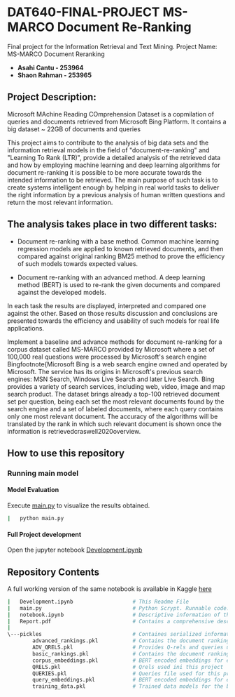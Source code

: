 # DAT640-FINAL-PROJECT MS-MARCO Document Re-Ranking
Final project for the Information Retrieval and Text Mining. Project Name: MS-MARCO Document Reranking
* **Asahi Cantu - 253964**
* **Shaon Rahman - 253965**

## Project Description:
Microsoft MAchine Reading COmprehension Dataset  is a copmilation of queries and documents retrieved from Microsoft Bing Platform. It contains a big dataset ~ 22GB of documents and queries

This project aims to contribute to the analysis of big data sets and the information retrieval models in the field of "document-re-ranking" and "Learning To Rank (LTR)", provide a detailed analysis of the retrieved data and how by employing machine learning and deep learning algorithms for document re-ranking it is possible to be more accurate towards the intended information to be retrieved. The main purpose of such task is to create systems intelligent enough by helping in real world tasks to deliver the right information by a previous analysis of human written questions and return the most relevant information.

## The analysis takes place in two different tasks:
* Document re-ranking with a base method. Common machine learning regression models are applied to known retrieved documents, and then compared against original ranking BM25 method to prove the efficiency of such models towards expected values.
    
* Document re-ranking with an advanced method. A deep learning method (BERT) is used to re-rank the given documents and compared against the developed models.


In each task the results are displayed, interpreted and compared one against the other. Based on those results discussion and conclusions are presented towards the efficiency and usability of such models for real life applications.

Implement a baseline and advance methods for document re-ranking for a corpus dataset called MS-MARCO provided by Microsoft where a set of 100,000 real questions were processed by Microsoft's search engine Bingfootnote{Microsoft Bing is a web search engine owned and operated by Microsoft. The service has its origins in Microsoft's previous search engines: MSN Search, Windows Live Search and later Live Search. Bing provides a variety of search services, including web, video, image and map search product. The dataset brings already a top-100 retrieved document set per question, being each set the most relevant documents found by the search engine and a set of labeled documents, where each query contains only one most relevant document. The accuracy of the algorithms will be translated by the rank in which such relevant document is shown once the information is retrievedcraswell2020overview.

## How to use this repository

### Running main model
#### Model Evaluation

Execute [main.py](main.py) to visualize the results obtained.

```bash
|   python main.py 
```

#### Full Project development
Open the jupyter notebook [Development.ipynb](Development.ipynb)


## Repository Contents

A full working version of the same notebook is available in Kaggle [here](https://www.kaggle.com/asahicantu/dat640-final-project-ms-marco/edit)

```bash
|   Development.ipynb                   # This Readme File
|   main.py                             # Python Scrypt. Runnable code.  opens every file in the  'pickles' directory to perform model evaluation
|   notebook.ipynb                      # Descriptive information of the python script, enable to modify and understand the re-ranking process.
|   Report.pdf                          # Contains a comprehensive description and documentation for this project                                    
|
\---pickles                             # Containes serialized information for the queries and rankngs used in this project
        advanced_rankings.pkl           # Contains the document rankings used in the advanced model.
        ADV_QRELS.pkl                   # Provides Q-rels and queries used in the dadvanced methodology
        basic_rankings.pkl              # Contains the document rankings used in the basic model.
        corpus_embeddings.pkl           # BERT encoded embeddings for each summarized document
        QRELS.pkl                       # Qrels used ini this project
        QUERIES.pkl                     # Queries file used for this project
        query_embeddings.pkl            # BERT encoded embeddings for each query used in this project
        training_data.pkl               # Trained data models for the base method approeach
```
